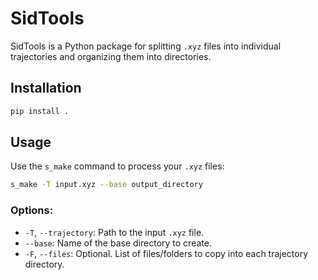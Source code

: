 # SidTools

SidTools is a Python package for splitting `.xyz` files into individual trajectories and organizing them into directories.

## Installation

```bash
pip install .
```

## Usage

Use the `s_make` command to process your `.xyz` files:

```bash
s_make -T input.xyz --base output_directory
```

### Options:
- `-T`, `--trajectory`: Path to the input `.xyz` file.
- `--base`: Name of the base directory to create.
- `-F`, `--files`: Optional. List of files/folders to copy into each trajectory directory.

